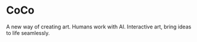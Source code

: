 # CoCo

A new way of creating art. Humans work with AI. Interactive art, bring ideas to life seamlessly.